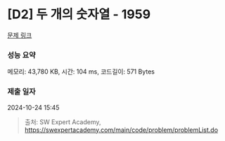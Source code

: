 # [D2] 두 개의 숫자열 - 1959 

[문제 링크](https://swexpertacademy.com/main/code/problem/problemDetail.do?contestProbId=AV5PpoFaAS4DFAUq) 

### 성능 요약

메모리: 43,780 KB, 시간: 104 ms, 코드길이: 571 Bytes

### 제출 일자

2024-10-24 15:45



> 출처: SW Expert Academy, https://swexpertacademy.com/main/code/problem/problemList.do